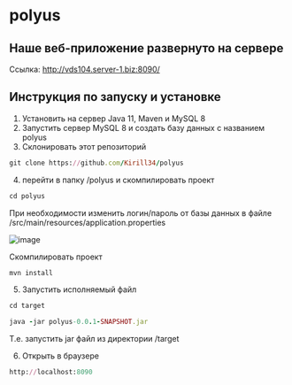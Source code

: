 # polyus

## Наше веб-приложение развернуто на сервере

 Ссылка: http://vds104.server-1.biz:8090/

## Инструкция по запуску и установке

1) Установить на сервер Java 11, Maven и  MySQL 8
2)  Запустить сервер MySQL 8 и создать базу данных с названием polyus
3) Склонировать этот репозиторий
```rb
git clone https://github.com/Kirill34/polyus
```
4) перейти в папку /polyus и скомпилировать проект
```rb
cd polyus
```

При необходимости изменить логин/пароль от базы данных в файле /src/main/resources/application.properties

![image](https://user-images.githubusercontent.com/46486489/196016526-dc445156-3990-4a5f-9acc-6598d0137ea7.png)

Скомпилировать проект


```rb
mvn install
```

5) Запустить исполняемый файл

```rb
cd target
```

```rb
java -jar polyus-0.0.1-SNAPSHOT.jar
```

Т.е. запустить  jar  файл из директории /target

6) Открыть в браузере 
```rb
http://localhost:8090
```

